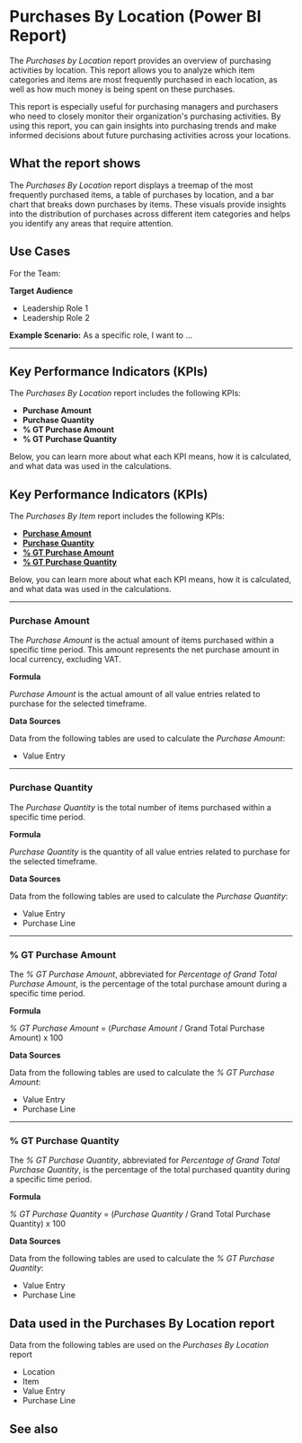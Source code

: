 # Purchases By Location (Power BI Report)

The _Purchases by Location_ report provides an overview of purchasing activities by location. This report allows you to analyze which item categories and items are most frequently purchased in each location, as well as how much money is being spent on these purchases.

This report is especially useful for purchasing managers and purchasers who need to closely monitor their organization's purchasing activities. By using this report, you can gain insights into purchasing trends and make informed decisions about future purchasing activities across your locations.

## What the report shows

The _Purchases By Location_ report displays a treemap of the most frequently purchased items, a table of purchases by location, and a bar chart that breaks down purchases by items. These visuals provide insights into the distribution of purchases across different item categories and helps you identify any areas that require attention.


## Use Cases

For the Team:

**Target Audience**
- Leadership Role 1
- Leadership Role 2

**Example Scenario:** As a specific role, I want to ...

---

## Key Performance Indicators (KPIs)

The _Purchases By Location_ report includes the following KPIs:

- **Purchase Amount**
- **Purchase Quantity**
- **% GT Purchase Amount**
- **% GT Purchase Quantity**

Below, you can learn more about what each KPI means, how it is calculated, and what data was used in the calculations.

## Key Performance Indicators (KPIs)

The _Purchases By Item_ report includes the following KPIs:

- [**Purchase Amount**](#purchase-amount)
- [**Purchase Quantity**](#purchase-quantity)
- [**% GT Purchase Amount**](#-gt-purchase-amount)
- [**% GT Purchase Quantity**](#-gt-purchase-quantity)

Below, you can learn more about what each KPI means, how it is calculated, and what data was used in the calculations.

---
### Purchase Amount

The *Purchase Amount* is the actual amount of items purchased within a specific time period. This amount represents the net purchase amount in local currency, excluding VAT.

**Formula**  

*Purchase Amount* is the actual amount of all value entries related to purchase for the selected timeframe.

**Data Sources**

Data from the following tables are used to calculate the *Purchase Amount*:
- Value Entry

---
### Purchase Quantity

The *Purchase Quantity* is the total number of items purchased within a specific time period.

**Formula**  

*Purchase Quantity* is the quantity of all value entries related to purchase for the selected timeframe.

**Data Sources**

Data from the following tables are used to calculate the *Purchase Quantity*:
- Value Entry
- Purchase Line

---
### % GT Purchase Amount

The *% GT Purchase Amount*, abbreviated for *Percentage of Grand Total Purchase Amount*, is the percentage of the total purchase amount during a specific time period.

**Formula**  

*% GT Purchase Amount* = (*Purchase Amount* / Grand Total Purchase Amount) x 100

**Data Sources**

Data from the following tables are used to calculate the *% GT Purchase Amount*:
- Value Entry
- Purchase Line

---
### % GT Purchase Quantity

The *% GT Purchase Quantity*, abbreviated for *Percentage of Grand Total Purchase Quantity*, is the percentage of the total purchased quantity during a specific time period.

**Formula**  

*% GT Purchase Quantity* = (*Purchase Quantity* / Grand Total Purchase Quantity) x 100

**Data Sources**

Data from the following tables are used to calculate the *% GT Purchase Quantity*:
- Value Entry
- Purchase Line

## Data used in the Purchases By Location report

Data from the following tables are used on the *Purchases By Location* report
- Location
- Item
- Value Entry
- Purchase Line


## See also
